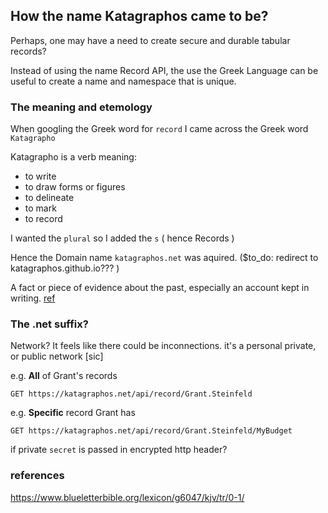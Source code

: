 ## How the name Katagraphos came to be?

Perhaps, one may have a need to create secure and durable tabular records?

Instead of using the name Record API, the use the Greek Language can be useful to create a name and namespace that is unique.

### The meaning and etemology

 When googling the Greek word for `record` I came across the Greek word `Katagrapho`

Katagrapho is a verb meaning:

* to write
* to draw forms or figures
* to delineate
* to mark
* to record

I wanted the `plural` so I added the `s`  ( hence Records )

Hence the Domain name `katagraphos.net` was aquired. ($to_do: redirect to katagraphos.github.io???  )

A fact or piece of evidence about the past, especially an account kept in writing.  [ref](https://www.wordhippo.com/what-is/another-word-for/record.html)

### The .net suffix? 

Network?  It feels like there could be inconnections.  it's a personal private, or public network [sic]

e.g. **All** of Grant's records

   `GET https://katagraphos.net/api/record/Grant.Steinfeld`

e.g. **Specific** record Grant has

   `GET https://katagraphos.net/api/record/Grant.Steinfeld/MyBudget`

if private `secret` is passed in encrypted http header?





### references
https://www.blueletterbible.org/lexicon/g6047/kjv/tr/0-1/




